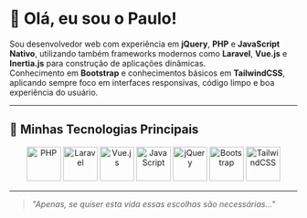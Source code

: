 # 👋 Olá, eu sou o Paulo!

Sou desenvolvedor web com experiência em **jQuery**, **PHP** e **JavaScript Nativo**, utilizando também frameworks modernos como **Laravel**, **Vue.js** e **Inertia.js** para construção de aplicações dinâmicas.  
Conhecimento em **Bootstrap** e conhecimentos básicos em **TailwindCSS**, aplicando sempre foco em interfaces responsivas, código limpo e boa experiência do usuário.

---

## 🚀 Minhas Tecnologias Principais

<p align="center">
  <!-- PHP -->
  <img src="https://cdn.jsdelivr.net/gh/devicons/devicon/icons/php/php-original.svg" width="60" alt="PHP"/>

  <!-- Laravel (imagem alternativa) -->
  <img src="https://static-00.iconduck.com/assets.00/laravel-icon-497x512-uwybstke.png" width="60" alt="Laravel"/>

  <!-- Vue.js -->
  <img src="https://cdn.jsdelivr.net/gh/devicons/devicon/icons/vuejs/vuejs-original.svg" width="60" alt="Vue.js"/>

  <!-- JavaScript -->
  <img src="https://cdn.jsdelivr.net/gh/devicons/devicon/icons/javascript/javascript-original.svg" width="60" alt="JavaScript"/>

  <!-- jQuery -->
  <img src="https://cdn.jsdelivr.net/gh/devicons/devicon/icons/jquery/jquery-original.svg" width="60" alt="jQuery"/>

  <!-- Bootstrap -->
  <img src="https://cdn.jsdelivr.net/gh/devicons/devicon/icons/bootstrap/bootstrap-original.svg" width="60" alt="Bootstrap"/>

  <!-- TailwindCSS (imagem alternativa) -->
  <img src="https://www.vectorlogo.zone/logos/tailwindcss/tailwindcss-icon.svg" width="60" alt="TailwindCSS"/>
</p>

---

> *"Apenas, se quiser esta vida essas escolhas são necessárias..."*
